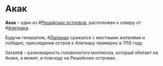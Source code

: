 # Акак

**Акак** – один из #[Решийских островов](locations/reshi-isles), расположен к северу от #[Алеткара](locations/alethkar).

Будучи генералом, #[Далинар](characters/dalinar) сражался с местными жителями и победил, присоединив остров к Алеткару примерно в 1155 году.

Заталеф – разновидность головоногого моллюска, который обитает на Акаке, а может, и повсюду на Решийских островах.
